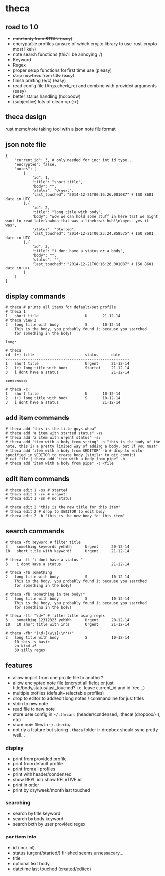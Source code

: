 # theca

## road to 1.0

* ~~note body from STDIN (easy)~~
* encryptable profiles (unsure of which crypto library to use, rust-crypto most likely)
* note search functions (this'll be annoying :/)
 * Keyword
 * Regex
* proper setup functions for first time use (p easy)
* strip newlines from title (easy)
* finish printing (e/c) (easy)
* read config file (Args.check_rc) and combine with provided arguments (easy)
* better status handling (hooooow)
* (subjective) lots of clean-up (:>)

## theca design

rust memo/note taking tool with a json note file format

## json note file

    {
        "current_id": 3, # only needed for incr int id type...
        "encrypted": false,
        "notes": [
            {
                "id": 1,
                "title": "short title",
                "body": "",
                "status": "Urgent",
                "last_touched": "2014-12-21T00:16:26.001087" # ISO 8601 date in UTC
            },{
                "id": 2,
                "title": "long title with body",
                "body": "wow we can hold some stuff in here that we might want to read later\nwhoa that was a linebreak huh!\n\nyes, yes it was",
                "status": "Started",
                "last_touched": "2014-12-21T00:25:24.858575" # ISO 8601 date in UTC
            },{
                "id": 3,
                "title": "i dont have a status or a body",
                "body": "",
                "status": "",
                "last_touched": "2014-12-21T00:16:26.001087" # ISO 8601 date in UTC
            }
        ]
    }

## display commands

    # theca # prints all items for default/set profile
    # theca 1
    1   short title                     U       21-12-14
    # theca view 2
    2   long title with body            S       10-12-14
        This is the body, you probably found it because you searched
        for something in the body!

	long:

    # theca
    id  (+) title                       status      date
    --------------------------------------------------------
    1   short title                     Urgent      21-12-14
    2   (+) long title with body        Started     21-12-14
    3   i dont have a status                        21-12-14

	condensed:

    # theca -c
    1   short title                     U       10-12-14
    2   (+) long title with body        S       10-12-14
    3   i dont have a status                    21-12-14

## add item commands

    # theca add "this is the title guys whoa"
    # theca add "a item with started status" -ss
    # theca add "a item with urgent status" -su
    # theca add "item with a body from string" -b "this is the body of the note, this is a pretty limited way of adding a body, but if you must"
    # theca add "item with a body from $EDITOR" -b # drop to editor specified in $EDITOR to create body (similar to git commit)
    # cat file | theca add "item with a body from pipe" -b
    # theca add "item with a body from pipe" -b <file 

## edit item commands

    # theca edit 1 -ss # started
    # theca edit 1 -su # urgent!
    # theca edit 1 -sn # no status

    # theca edit 2 "this is the new title for this item"
    # theca edit 2 # drop to $EDITOR to edit body
    # theca edit 2 -b "this is the new body for this item"

## search commands

    # theca -ft keyword # filter title
    3    something keywords yehhhh      Urgent      20-12-14
    10   short title with keyword!      Urgent      21-12-14

    # theca -ft "i dont have a status "
    3    i dont have a status                       21-12-14

    # theca -fb something
    2   long title with body            S           10-12-14
        This is the body, you probably found it because you searched
        for something in the body!

    # theca -fb "something in the body!"
    2   long title with body            S           10-12-14
        This is the body, you probably found it because you searched
        for something in the body!

    # theca -ftr "\d+" # filter title using regex
    3    something 12312323 yehhhh      Urgent      20-12-14
    10   10 short title with ints       Urgent      21-12-14

    # theca -fbr "(\d+[\w\s]+\n?)+"
    2   long title with body            S           10-12-14
        10 this is basic
        20 kind of
        30 silly regex

## features

* allow import from one profile file to another?
* allow encrypted note file (encrypt all fields or just title/body/status/last_touched? i.e. leave current_id and id free...)
* multiple profiles (default+selectable profiles)
* drop to editor to add/edit long notes / commandline for just titles
* stdin to new note
* read file to new note
* store user config in `~/.thecarc` (header/condensed, .theca/ (dropbox/~), etc)
* store note files in `~/.thecha/`
* not rly a feature but storing `.theca` folder in dropbox should sync pretty well...

### display

* print from provided profile
* print from default profile
* print from all profiles
* print with header/condensed
* show REAL id / show RELATIVE id
* print in order
* print by day/week/month last touched

### searching

* search by title keyword
* search by body keyword
* search both by user provided regex

### per item info

* id (incr int)
* status (urgent/started/) finished seems unnessacary...
* title
* optional text body
* datetime last touched (created/edited)
